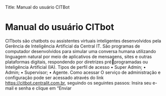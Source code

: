Title: Manual do usuário CITBot

# Manual do usuário CITbot

CITbots são chatbots ou assistentes virtuais inteligentes desenvolvidos pela Gerência de Inteligência Artificial 
da Central IT. São programas de computador desenvolvidos para simular uma conversa humana utilizando linguagem 
natural por meio de aplicativos de mensagens, sites e outras plataformas digitais, respondendo por diretrizes préprogramadas ou Inteligência Artificial (IA).
Tipos de perfil de acesso
• Super Admin;
• Admin;
• Supervisor;
• Agente.
Como acessar
O serviço de administração e configuração pode ser acessado através do link https://citbot.centralit.com.br, 
seguindo os seguintes passos:
Insira seu e-mail e senha e clique em “Enviar
